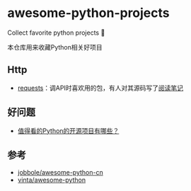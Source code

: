 # awesome-python-projects

Collect favorite python projects 🍔

本仓库用来收藏Python相关好项目

## Http

- [requests](https://github.com/requests/requests)：调API时喜欢用的包，有人对其源码写了[阅读笔记](https://github.com/wangshunping/read_requests)

## 好问题

- [值得看的Python的开源项目有哪些？](https://www.zhihu.com/question/19840137)

## 参考

- [jobbole/awesome-python-cn](https://github.com/jobbole/awesome-python-cn)
- [vinta/awesome-python](https://github.com/vinta/awesome-python)